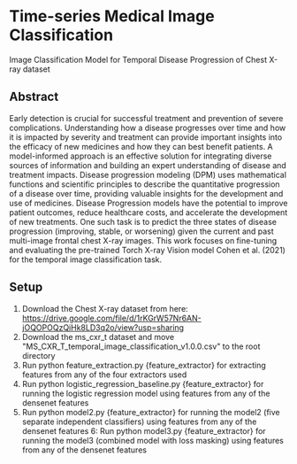 # Time-series Medical Image Classification
Image Classification Model for Temporal Disease Progression of Chest X-ray dataset


## Abstract
Early detection is crucial for successful treatment and prevention of severe complications. Understanding how a disease progresses over time and how it is impacted by severity and treatment can provide important insights into the efficacy of new medicines and how they can best benefit patients. A model-informed approach is an effective solution for integrating diverse sources of information and building an expert understanding of disease and treatment impacts. Disease progression modeling (DPM) uses mathematical functions and scientific principles to describe the quantitative progression of a disease over time, providing valuable insights for the development and use of medicines. Disease Progression models have the potential to improve patient outcomes, reduce healthcare costs, and accelerate the development of new treatments. One such task is to predict the three states of disease progression (improving, stable, or worsening) given the current and past multi-image frontal chest X-ray images. This work focuses on fine-tuning and evaluating the pre-trained Torch X-ray Vision model Cohen et al. (2021) for the temporal image classification task.

## Setup
1. Download the Chest X-ray dataset from here: https://drive.google.com/file/d/1rKGrW57Nr6AN-jOQOPOQzQiHk8LD3q2o/view?usp=sharing
2. Download the ms_cxr_t dataset and move "MS_CXR_T_temporal_image_classification_v1.0.0.csv" to the root directory
3. Run python feature_extraction.py {feature_extractor} for extracting features from any of the four extractors used
4. Run python logistic_regression_baseline.py {feature_extractor} for running the logistic regression model using features from any of the densenet features
5. Run python model2.py {feature_extractor} for running the model2 (five separate independent classifiers) using features from any of the densenet features
6: Run python model3.py {feature_extractor} for running the model3 (combined model with loss masking) using features from any of the densenet features
